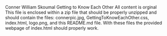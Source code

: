 Conner William Skoumal
Getting to Know Each Other
All content is orginal
This file is enclosed within a zip file that should be properly unzipped and should contain the files: connerpic.jpg, 
GettingToKnowEachOther.css, index.html, logo.png, and this README.md file.  With these files the provided webpage of 
index.html should properly work.
